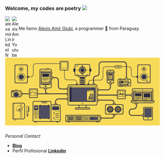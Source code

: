 ### Welcome, my codes are poetry <img src="https://media.giphy.com/media/hvRJCLFzcasrR4ia7z/giphy.gif" width="25px">



<a href="https://www.linkedin.com/in/alexis-amir-giubi-63900a198/">
  <img align="left" alt="alexamir LinkdeIN" width="22px" src="https://cdn.jsdelivr.net/npm/simple-icons@v3/icons/linkedin.svg" />
</a>


<a href="https://www.youtube.com/channel/UC5s7cy67tjLvSyVt9KYEvVA?view_as=subscriber">
  <img align="left" alt="AlexisAmir Youtube" width="22px" src="https://cdn.jsdelivr.net/npm/simple-icons@v3/icons/youtube.svg" />
</a>

![]()   

>>
Me llamo [Alexis Amir Giubi](), a programmer 🚀 from Paraguay.
<img  src="https://github.com/delamente/delamente/blob/main/javascript.gif"/>

###

_Personal Contact_
*  **[Blog](https://draft.blogger.com/blog/posts/2784076167116050900)** 
*  Perfil Profesional **[Linkedin](https://www.linkedin.com/in/alexis-amir-giubi-63900a198/)** 

